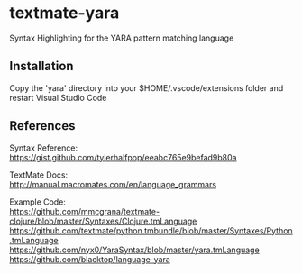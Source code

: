 # textmate-yara
Syntax Highlighting for the YARA pattern matching language

## Installation
Copy the 'yara' directory into your $HOME/.vscode/extensions folder and restart Visual Studio Code

## References
Syntax Reference:<br>
https://gist.github.com/tylerhalfpop/eeabc765e9befad9b80a

TextMate Docs:<br>
http://manual.macromates.com/en/language_grammars

Example Code:<br>
https://github.com/mmcgrana/textmate-clojure/blob/master/Syntaxes/Clojure.tmLanguage
https://github.com/textmate/python.tmbundle/blob/master/Syntaxes/Python.tmLanguage
https://github.com/nyx0/YaraSyntax/blob/master/yara.tmLanguage
https://github.com/blacktop/language-yara